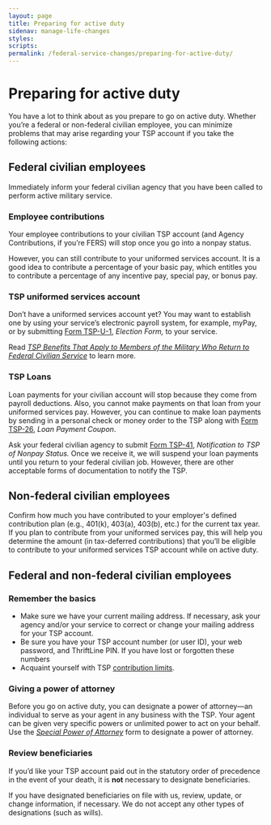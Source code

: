 ```yaml
---
layout: page
title: Preparing for active duty
sidenav: manage-life-changes
styles:
scripts:
permalink: /federal-service-changes/preparing-for-active-duty/
---
```

# Preparing for active duty

You have a lot to think about as you prepare to go on active duty. Whether you’re a federal or non-federal civilian employee, you can minimize problems that may arise regarding your TSP account if you take the following actions:
 
## Federal civilian employees
 
Immediately inform your federal civilian agency that you have been called to perform active military service.
 
### Employee contributions
 
Your employee contributions to your civilian TSP account (and Agency Contributions, if you’re FERS) will stop once you go into a nonpay status.
 
However, you can still contribute to your uniformed services account. It is a good idea to contribute a percentage of your basic pay, which entitles you to contribute a percentage of any incentive pay, special pay, or bonus pay.
 
### TSP uniformed services account
 
Don’t have a uniformed services account yet? You may want to establish one by using your service’s electronic payroll system, for example, myPay, or by submitting [Form TSP-U-1](https://www.tsp.gov/PDF/formspubs/tsp-u-1.pdf), *Election Form,* to your service.
 
Read *[TSP Benefits That Apply to Members of the Military Who Return to Federal Civilian Service](https://www.tsp.gov/PDF/formspubs/tspfs08.pdf)* to learn more.
 
### TSP Loans
 
Loan payments for your civilian account will stop because they come from payroll deductions. Also, you cannot make payments on that loan from your uniformed services pay. However, you can continue to make loan payments by sending in a personal check or money order to the TSP along with [Form TSP-26](https://www.tsp.gov/PDF/formspubs/tsp-26.html), _Loan Payment Coupon_.

Ask your federal civilian agency to submit [Form TSP-41](https://www.tsp.gov/PDF/formspubs/tsp-41.pdf), *Notification to TSP of Nonpay Status.* Once we receive it, we will suspend your loan payments until you return to your federal civilian job. However, there are other acceptable forms of documentation to notify the TSP.

## Non-federal civilian employees

Confirm how much you have contributed to your employer's defined contribution plan (e.g., 401(k), 403(a), 403(b), etc.) for the current tax year. If you plan to contribute from your uniformed services pay, this will help you determine the amount (in tax-deferred contributions) that you’ll be eligible to contribute to your uniformed services TSP account while on active duty.

## Federal and non-federal civilian employees

### Remember the basics

+ Make sure we have your current mailing address. If necessary, ask your agency and/or your service to correct or change your mailing address for your TSP account.
+ Be sure you have your TSP account number (or user ID), your web password, and ThriftLine PIN. If you have lost or forgotten these numbers
+ Acquaint yourself with TSP [contribution limits](/making-contributions/contribution-limits/).

### Giving a power of attorney

Before you go on active duty, you can designate a power of attorney—an individual to serve as your agent in any business with the TSP. Your agent can be given very specific powers or unlimited power to act on your behalf. Use the *[Special Power of Attorney](https://www.tsp.gov/PDF/formspubs/oc01-10.pdf)* form to designate a power of attorney.
 
### Review beneficiaries
 
If you’d like your TSP account paid out in the statutory order of precedence in the event of your death, it is **not** necessary to designate beneficiaries. 

If you have designated beneficiaries on file with us, review, update, or change information, if necessary. We do not accept any other types of designations (such as wills).
<!-- CONTENT END -->
